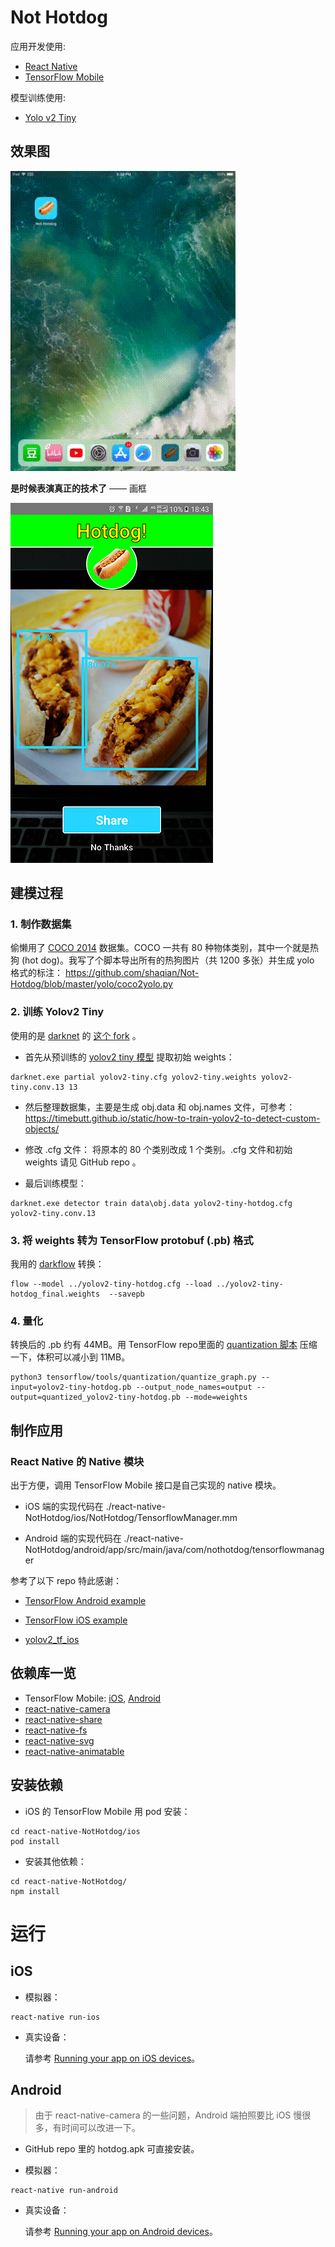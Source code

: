 # Not Hotdog

应用开发使用:

* [React Native](https://facebook.github.io/react-native/)
* [TensorFlow Mobile](https://www.tensorflow.org/mobile/mobile_intro)

模型训练使用:

* [Yolo v2 Tiny](https://pjreddie.com/darknet/yolov2/)


## 效果图
![ios](./images/demo.gif)

**是时候表演真正的技术了**  —— 画框

![android](./images/demo-android.jpg)

## 建模过程

### 1. 制作数据集

偷懒用了 [COCO 2014](http://cocodataset.org/#download) 数据集。COCO 一共有 80 种物体类别，其中一个就是热狗 (hot dog)。我写了个脚本导出所有的热狗图片（共 1200 多张）并生成 yolo 格式的标注：
https://github.com/shaqian/Not-Hotdog/blob/master/yolo/coco2yolo.py

### 2. 训练 Yolov2 Tiny

使用的是 [darknet](https://github.com/pjreddie/darknet) 的  [这个 fork](https://github.com/AlexeyAB/darknet) 。

* 首先从预训练的 [yolov2 tiny 模型](https://pjreddie.com/media/files/yolov2-tiny.weights) 提取初始 weights：
```
darknet.exe partial yolov2-tiny.cfg yolov2-tiny.weights yolov2-tiny.conv.13 13
```

* 然后整理数据集，主要是生成 obj.data 和 obj.names 文件，可参考：
  https://timebutt.github.io/static/how-to-train-yolov2-to-detect-custom-objects/

* 修改 .cfg 文件：
 将原本的 80 个类别改成 1 个类别。.cfg 文件和初始 weights 请见 GitHub repo 。

* 最后训练模型：

```
darknet.exe detector train data\obj.data yolov2-tiny-hotdog.cfg yolov2-tiny.conv.13
```

### 3. 将 weights 转为 TensorFlow protobuf (.pb) 格式

我用的 [darkflow](https://github.com/thtrieu/darkflow) 转换：

```
flow --model ../yolov2-tiny-hotdog.cfg --load ../yolov2-tiny-hotdog_final.weights  --savepb
```

### 4. 量化

转换后的 .pb 约有 44MB。用 TensorFlow repo里面的 [quantization 脚本](https://github.com/tensorflow/tensorflow/tree/master/tensorflow/tools/quantization) 压缩一下，体积可以减小到 11MB。

```
python3 tensorflow/tools/quantization/quantize_graph.py --input=yolov2-tiny-hotdog.pb --output_node_names=output --output=quantized_yolov2-tiny-hotdog.pb --mode=weights
```

## 制作应用

### React Native 的 Native 模块

出于方便，调用 TensorFlow Mobile 接口是自己实现的 native 模块。

* iOS 端的实现代码在 ./react-native-NotHotdog/ios/NotHotdog/TensorflowManager.mm

* Android 端的实现代码在 ./react-native-NotHotdog/android/app/src/main/java/com/nothotdog/tensorflowmanager

参考了以下 repo 特此感谢：

* [TensorFlow Android example](https://github.com/tensorflow/tensorflow/blob/master/tensorflow/examples/android/src/org/tensorflow/demo/)

* [TensorFlow iOS example](https://github.com/tensorflow/tensorflow/tree/master/tensorflow/examples/ios/simple)

* [yolov2_tf_ios](https://github.com/jeffxtang/yolov2_tf_ios)

## 依赖库一览

* TensorFlow Mobile: [iOS](https://www.tensorflow.org/mobile/ios_build#using_cocoapods), [Android](https://www.tensorflow.org/mobile/android_build#adding_tensorflow_to_your_apps_using_android_studio)
* [react-native-camera](https://github.com/react-native-community/react-native-camera)
* [react-native-share](https://github.com/react-native-community/react-native-share)
* [react-native-fs](https://github.com/itinance/react-native-fs)
* [react-native-svg](https://github.com/react-native-community/react-native-svg)
* [react-native-animatable](https://github.com/oblador/react-native-animatable)

## 安装依赖 

* iOS 的 TensorFlow Mobile 用 pod 安装：

```
cd react-native-NotHotdog/ios
pod install
```

* 安装其他依赖：

```
cd react-native-NotHotdog/
npm install
```

# 运行

## iOS

* 模拟器：

```
react-native run-ios
```

* 真实设备：

  请参考 [Running your app on iOS devices]( https://facebook.github.io/react-native/docs/running-on-device.html#running-your-app-on-ios-devices)。

## Android

> 由于 react-native-camera 的一些问题，Android 端拍照要比 iOS 慢很多，有时间可以改进一下。

* GitHub repo 里的 hotdog.apk 可直接安装。

* 模拟器：

```
react-native run-android
```

* 真实设备：

  请参考 [Running your app on Android devices]( https://facebook.github.io/react-native/docs/running-on-device.html#running-your-app-on-android-devices)。

